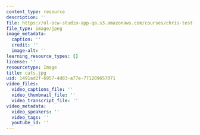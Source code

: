 ```yaml
---
content_type: resource
description: ''
file: https://ol-ocw-studio-app-qa.s3.amazonaws.com/courses/chris-test-23/cats.jpg
file_type: image/jpeg
image_metadata:
  caption: ''
  credit: ''
  image-alt: ''
learning_resource_types: []
license: ''
resourcetype: Image
title: cats.jpg
uid: 1491ad2f-6957-4d83-a77e-771209657071
video_files:
  video_captions_file: ''
  video_thumbnail_file: ''
  video_transcript_file: ''
video_metadata:
  video_speakers: ''
  video_tags: ''
  youtube_id: ''
---
```

